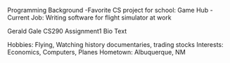 Programming Background
-Favorite CS project for school: Game Hub
-Current Job: Writing software for flight simulator at work 

Gerald Gale
CS290
Assignment1 Bio Text

Hobbies: Flying, Watching history documentaries, trading stocks 
Interests: Economics, Computers, Planes
Hometown: Albuquerque, NM
